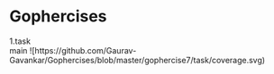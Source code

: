 # Gophercises
<html>
  <body>
1.task<br>
main ![https://github.com/Gaurav-Gavankar/Gophercises/blob/master/gophercise7/task/coverage.svg)<br>
    
   </body>
   </html>
